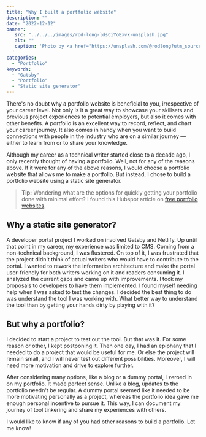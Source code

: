 ```yaml
---
title: "Why I built a portfolio website"
description: ""
date: "2022-12-12"
banner:
   src: "../../../images/rod-long-ldsCiYoExvk-unsplash.jpg"
   alt: ""
   caption: 'Photo by <a href="https://unsplash.com/@rodlong?utm_source=unsplash&utm_medium=referral&utm_content=creditCopyText">Rod Long</a> on <a href="https://unsplash.com/photos/ldsCiYoExvk?utm_source=unsplash&utm_medium=referral&utm_content=creditCopyText">Unsplash</a>
  '
categories:
  - "Portfolio"
keywords:
  - "Gatsby"
  - "Portfolio"
  - "Static site generator"
---
```


There's no doubt why a portfolio website is beneficial to you, irrespective of your career level. Not only is it a great way to showcase your skillsets and previous project experiences to potential employers, but also it comes with other benefits. A portfolio is an excellent way to record, reflect, and chart your career journey. It also comes in handy when you want to build connections with people in the industry who are on a similar journey — either to learn from or to share your knowledge. 

Although my career as a technical writer started close to a decade ago, I only recently thought of having a portfolio. Well, not for any of the reasons above. If it were for any of the above reasons, I would choose a portfolio website that allows me to make a portfolio. But instead, I chose to build a portfolio website using a static site generator.


> **Tip:** Wondering what are the options for quickly getting your portfolio done with minimal effort? I found this Hubspot article on [free portfolio websites](https://blog.hubspot.com/marketing/free-portfolio-websites).

## Why a static site generator?
A developer portal project I worked on involved Gatsby and Netlify. Up until that point in my career, my experience was limited to CMS. Coming from a non-technical background, I was flustered. On top of it, I was frustrated that the project didn't think of actual writers who would have to contribute to the portal. I wanted to rework the information architecture and make the portal user-friendly for both writers working on it and readers consuming it.
 I analyzed the current gaps and came up with improvements. I took my proposals to developers to have them implemented. I found myself needing help when I was asked to test the changes. I decided the best thing to do was understand the tool I was working with. What better way to understand the tool than by getting your hands dirty by playing with it?


## But why a portfolio?

I decided to start a project to test out the tool. But that was it. For some reason or other, I kept postponing it. Then one day, I had an epiphany that I needed to do a project that would be useful for me. Or else the project will remain small, and I will never test out different possibilities.
Moreover, I will need more motivation and drive to explore further. 

After considering many options, like a blog or a dummy portal, I zeroed in on my portfolio. It made perfect sense. Unlike a blog,  updates to the portfolio needn't be regular. A dummy portal seemed like it needed to be more motivating personally as a project, whereas the portfolio idea gave me enough personal incentive to pursue it. This way, I can document my journey of tool tinkering and share my experiences with others.


I would like to know if any of you had other reasons to build a portfolio. Let me know!
